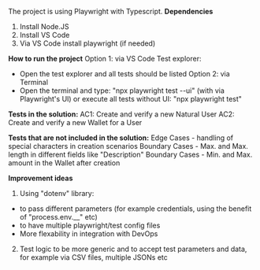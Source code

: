 The project is using Playwright with Typescript.
**Dependencies**
1. Install Node.JS
2. Install VS Code
3. Via VS Code install playwright (if needed)

**How to run the project**
Option 1: via VS Code Test explorer:
* Open the test explorer and all tests should be listed
Option 2: via Terminal
* Open the terminal and type: "npx playwright test --ui" (with via Playwright's UI) or execute all tests without UI: "npx playwright test"

**Tests in the solution:**
AC1: Create and verify a new Natural User
AC2: Create and verify a new Wallet for a User

**Tests that are not included in the solution:**
Edge Cases - handling of special characters in creation scenarios
Boundary Cases - Max. and Max. length in different fields like "Description"
Boundary Cases - Min. and Max. amount in the Wallet after creation

**Improvement ideas**
1. Using "dotenv" library:
* to pass different parameters (for example credentials, using the benefit of "process.env.__" etc)
* to have multiple playwright/test config files
* More flexability in integration with DevOps
2. Test logic to be more generic and to accept test parameters and data, for example via CSV files, multiple JSONs etc
